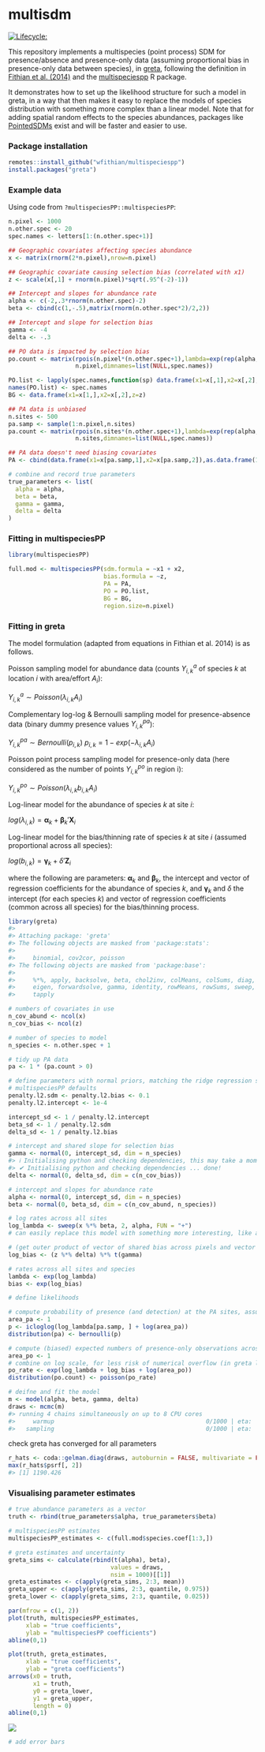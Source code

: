 
<!-- README.md is generated from README.Rmd. Please edit that file -->

# multisdm

[![Lifecycle:](https://img.shields.io/badge/lifecycle-experimental-orange.svg)](https://lifecycle.r-lib.org/articles/stages.html#experimental)
<!-- badges: start --> <!-- badges: end -->

This repository implements a multispecies (point process) SDM for
presence/absence and presence-only data (assuming proportional bias in
presence-only data between species), in
[greta](https://greta-stats.org), following the definition in [Fithian
et al. (2014)](https://doi.org/10.1111/2041-210X.12242) and the
[multispeciespp](https://github.com/wfithian/multispeciesPP) R package.

It demonstrates how to set up the likelihood structure for such a model
in greta, in a way that then makes it easy to replace the models of
species distribution with something more complex than a linear model.
Note that for adding spatial random effects to the species abundances,
packages like
[PointedSDMs](https://cran.r-project.org/package=PointedSDMs) exist and
will be faster and easier to use.

### Package installation

``` r
remotes::install_github("wfithian/multispeciespp")
install.packages("greta")
```

### Example data

Using code from `?multispeciesPP::multispeciesPP`:

``` r
n.pixel <- 1000
n.other.spec <- 20
spec.names <- letters[1:(n.other.spec+1)]

## Geographic covariates affecting species abundance
x <- matrix(rnorm(2*n.pixel),nrow=n.pixel)

## Geographic covariate causing selection bias (correlated with x1)
z <- scale(x[,1] + rnorm(n.pixel)*sqrt(.95^(-2)-1))

## Intercept and slopes for abundance rate
alpha <- c(-2,.3*rnorm(n.other.spec)-2)
beta <- cbind(c(1,-.5),matrix(rnorm(n.other.spec*2)/2,2))

## Intercept and slope for selection bias
gamma <- -4
delta <- -.3

## PO data is impacted by selection bias
po.count <- matrix(rpois(n.pixel*(n.other.spec+1),lambda=exp(rep(alpha,each=n.pixel) + x %*% beta + gamma + c(z) * delta)),
                   n.pixel,dimnames=list(NULL,spec.names))

PO.list <- lapply(spec.names,function(sp) data.frame(x1=x[,1],x2=x[,2],z=z)[rep(1:n.pixel,po.count[,sp]),])
names(PO.list) <- spec.names
BG <- data.frame(x1=x[1,],x2=x[,2],z=z)

## PA data is unbiased
n.sites <- 500
pa.samp <- sample(1:n.pixel,n.sites)
pa.count <- matrix(rpois(n.sites*(n.other.spec+1),lambda=exp(rep(alpha,each=n.sites) + x[pa.samp,] %*% beta)),
                   n.sites,dimnames=list(NULL,spec.names))

## PA data doesn't need biasing covariates
PA <- cbind(data.frame(x1=x[pa.samp,1],x2=x[pa.samp,2]),as.data.frame(1*(pa.count>0)))

# combine and record true parameters
true_parameters <- list(
  alpha = alpha,
  beta = beta,
  gamma = gamma,
  delta = delta
)
```

### Fitting in multispeciesPP

``` r
library(multispeciesPP)

full.mod <- multispeciesPP(sdm.formula = ~x1 + x2,
                           bias.formula = ~z,
                           PA = PA,
                           PO = PO.list,
                           BG = BG,
                           region.size=n.pixel)
```

### Fitting in greta

The model formulation (adapted from equations in Fithian et al. 2014) is
as follows.

Poisson sampling model for abundance data (counts $Y_{i,k}^{a}$ of
species $k$ at location $i$ with area/effort $A_i$):

$Y_{i,k}^{a} \sim Poisson(\lambda_{i,k} A_i)$

Complementary log-log & Bernoulli sampling model for presence-absence
data (binary dummy presence values $Y_{i,k}^{pa}$):

$Y_{i,k}^{pa} \sim Bernoulli(p_{i,k})$
$p_{i,k} = 1 - exp(-\lambda_{i,k}A_i)$

Poisson point process sampling model for presence-only data (here
considered as the number of points $Y_{i,k}^{po}$ in region i):

$Y_{i,k}^{po} \sim Poisson(\lambda_{i,k} b_{i,k} A_i)$

Log-linear model for the abundance of species $k$ at site $i$:

$log(\lambda_{i,k}) = \mathbf{\alpha}_k + \mathbf{\beta}_k' \mathbf{X}_i$

Log-linear model for the bias/thinning rate of species $k$ at site $i$
(assumed proportional across all species):

$log(b_{i,k}) = \mathbf{\gamma}_k + \delta' \mathbf{Z}_i$

where the following are parameters: $\mathbf{\alpha}_k$ and
$\mathbf{\beta}_k$, the intercept and vector of regression coefficients
for the abundance of species $k$, and $\mathbf{\gamma}_k$ and $\delta$
the intercept (for each species $k$) and vector of regression
coefficients (common across all species) for the bias/thinning process.

``` r
library(greta)
#> 
#> Attaching package: 'greta'
#> The following objects are masked from 'package:stats':
#> 
#>     binomial, cov2cor, poisson
#> The following objects are masked from 'package:base':
#> 
#>     %*%, apply, backsolve, beta, chol2inv, colMeans, colSums, diag,
#>     eigen, forwardsolve, gamma, identity, rowMeans, rowSums, sweep,
#>     tapply

# numbers of covariates in use
n_cov_abund <- ncol(x)
n_cov_bias <- ncol(z)

# number of species to model
n_species <- n.other.spec + 1

# tidy up PA data
pa <- 1 * (pa.count > 0)

# define parameters with normal priors, matching the ridge regression setup in
# multispeciesPP defaults
penalty.l2.sdm <- penalty.l2.bias <- 0.1
penalty.l2.intercept <- 1e-4

intercept_sd <- 1 / penalty.l2.intercept
beta_sd <- 1 / penalty.l2.sdm
delta_sd <- 1 / penalty.l2.bias

# intercept and shared slope for selection bias
gamma <- normal(0, intercept_sd, dim = n_species)
#> ℹ Initialising python and checking dependencies, this may take a moment.
#> ✔ Initialising python and checking dependencies ... done!               
delta <- normal(0, delta_sd, dim = c(n_cov_bias))

# intercept and slopes for abundance rate
alpha <- normal(0, intercept_sd, dim = n_species)
beta <- normal(0, beta_sd, dim = c(n_cov_abund, n_species))

# log rates across all sites
log_lambda <- sweep(x %*% beta, 2, alpha, FUN = "+")
# can easily replace this model with something more interesting, like a low-rank GP on covariate space or something mechanistic

# (get outer product of vector of shared bias across pixels and vector of intercepts across species)
log_bias <- (z %*% delta) %*% t(gamma)

# rates across all sites and species
lambda <- exp(log_lambda)
bias <- exp(log_bias)

# define likelihoods

# compute probability of presence (and detection) at the PA sites, assuming area/effort of 1 in all these sites, for identifiability
area_pa <- 1
p <- icloglog(log_lambda[pa.samp, ] + log(area_pa))
distribution(pa) <- bernoulli(p)

# compute (biased) expected numbers of presence-only observations across all presence and background sites, assuming presence-only count aggregation area of 1 (as in multispeciesPP definition). Not that when these are all the same, this value only changes all the gamma parameters by a fixed amount, and these are not the parameters of interest
area_po <- 1
# combine on log scale, for less risk of numerical overflow (in greta likelihood)
po_rate <- exp(log_lambda + log_bias + log(area_po))
distribution(po.count) <- poisson(po_rate)

# deifne and fit the model
m <- model(alpha, beta, gamma, delta)
draws <- mcmc(m)
#> running 4 chains simultaneously on up to 8 CPU cores
#>     warmup                                           0/1000 | eta:  ?s              warmup ==                                       50/1000 | eta: 49s | 12% bad    warmup ====                                    100/1000 | eta: 38s | 11% bad    warmup ======                                  150/1000 | eta: 33s | 31% bad    warmup ========                                200/1000 | eta: 31s | 36% bad    warmup ==========                              250/1000 | eta: 28s | 42% bad    warmup ===========                             300/1000 | eta: 26s | 44% bad    warmup =============                           350/1000 | eta: 24s | 48% bad    warmup ===============                         400/1000 | eta: 22s | 49% bad    warmup =================                       450/1000 | eta: 20s | 48% bad    warmup ===================                     500/1000 | eta: 18s | 44% bad    warmup =====================                   550/1000 | eta: 17s | 40% bad    warmup =======================                 600/1000 | eta: 15s | 37% bad    warmup =========================               650/1000 | eta: 13s | 35% bad    warmup ===========================             700/1000 | eta: 11s | 32% bad    warmup ============================            750/1000 | eta:  9s | 31% bad    warmup ==============================          800/1000 | eta:  7s | 29% bad    warmup ================================        850/1000 | eta:  5s | 28% bad    warmup ==================================      900/1000 | eta:  4s | 26% bad    warmup ====================================    950/1000 | eta:  2s | 25% bad    warmup ====================================== 1000/1000 | eta:  0s | 24% bad
#>   sampling                                           0/1000 | eta:  ?s            sampling ==                                       50/1000 | eta: 46s | 99% bad  sampling ====                                    100/1000 | eta: 37s | 96% bad  sampling ======                                  150/1000 | eta: 38s | 97% bad  sampling ========                                200/1000 | eta: 34s | 97% bad  sampling ==========                              250/1000 | eta: 33s | 97% bad  sampling ===========                             300/1000 | eta: 30s | 97% bad  sampling =============                           350/1000 | eta: 26s | 94% bad  sampling ===============                         400/1000 | eta: 26s | 95% bad  sampling =================                       450/1000 | eta: 24s | 96% bad  sampling ===================                     500/1000 | eta: 23s | 96% bad  sampling =====================                   550/1000 | eta: 20s | 95% bad  sampling =======================                 600/1000 | eta: 17s | 94% bad  sampling =========================               650/1000 | eta: 15s | 93% bad  sampling ===========================             700/1000 | eta: 12s | 92% bad  sampling ============================            750/1000 | eta: 10s | 93% bad  sampling ==============================          800/1000 | eta:  8s | 93% bad  sampling ================================        850/1000 | eta:  6s | 93% bad  sampling ==================================      900/1000 | eta:  4s | 94% bad  sampling ====================================    950/1000 | eta:  2s | 94% bad  sampling ====================================== 1000/1000 | eta:  0s | 94% bad
```

check greta has converged for all parameters

``` r
r_hats <- coda::gelman.diag(draws, autoburnin = FALSE, multivariate = FALSE)
max(r_hats$psrf[, 2])
#> [1] 1190.426
```

### Visualising parameter estimates

``` r
# true abundance parameters as a vector
truth <- rbind(true_parameters$alpha, true_parameters$beta)

# multispeciesPP estimates
multispeciesPP_estimates <- c(full.mod$species.coef[1:3,])

# greta estimates and uncertainty
greta_sims <- calculate(rbind(t(alpha), beta),
                             values = draws,
                             nsim = 1000)[[1]]
greta_estimates <- c(apply(greta_sims, 2:3, mean))
greta_upper <- c(apply(greta_sims, 2:3, quantile, 0.975))
greta_lower <- c(apply(greta_sims, 2:3, quantile, 0.025))

par(mfrow = c(1, 2))
plot(truth, multispeciesPP_estimates,
     xlab = "true coefficients",
     ylab = "multispeciesPP coefficients")
abline(0,1)

plot(truth, greta_estimates,
     xlab = "true coefficients",
     ylab = "greta coefficients")
arrows(x0 = truth,
       x1 = truth,
       y0 = greta_lower,
       y1 = greta_upper,
       length = 0)
abline(0,1)
```

![](README_files/figure-gfm/estimates-1.png)<!-- -->

``` r
# add error bars
```

